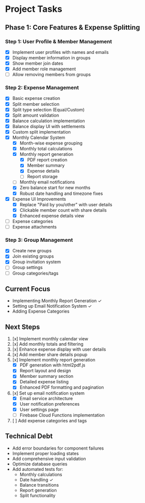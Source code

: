 # Project Tasks

## Phase 1: Core Features & Expense Splitting

### Step 1: User Profile & Member Management
- [x] Implement user profiles with names and emails
- [x] Display member information in groups
- [x] Show member join dates
- [x] Add member role management
- [ ] Allow removing members from groups

### Step 2: Expense Management
- [x] Basic expense creation
- [x] Split member selection
- [x] Split type selection (Equal/Custom)
- [x] Split amount validation
- [x] Balance calculation implementation
- [x] Balance display UI with settlements
- [x] Custom split implementation
- [x] Monthly Calendar System
  - [x] Month-wise expense grouping
  - [x] Monthly total calculations
  - [x] Monthly report generation
    - [x] PDF report creation
    - [x] Member summary
    - [x] Expense details
    - [ ] Report storage
  - [ ] Monthly email notifications
  - [x] Zero balance start for new months
  - [x] Robust date handling and timezone fixes
- [x] Expense UI Improvements
  - [x] Replace "Paid by you/other" with user details
  - [x] Clickable member count with share details
  - [x] Enhanced expense details view
- [ ] Expense categories
- [ ] Expense attachments

### Step 3: Group Management
- [x] Create new groups
- [x] Join existing groups
- [x] Group invitation system
- [ ] Group settings
- [ ] Group categories/tags

## Current Focus
- Implementing Monthly Report Generation ✓
- Setting up Email Notification System ✓
- Adding Expense Categories

## Next Steps
1. [x] Implement monthly calendar view
2. [x] Add monthly totals and filtering
3. [x] Enhance expense display with user details
4. [x] Add member share details popup
5. [x] Implement monthly report generation
   - [x] PDF generation with html2pdf.js
   - [x] Report layout and design
   - [x] Member summary section
   - [x] Detailed expense listing
   - [x] Enhanced PDF formatting and pagination
6. [x] Set up email notification system
   - [x] Email service architecture
   - [x] User notification preferences
   - [x] User settings page
   - [ ] Firebase Cloud Functions implementation
7. [ ] Add expense categories and tags

## Technical Debt
- Add error boundaries for component failures
- Implement proper loading states
- Add comprehensive input validation
- Optimize database queries
- Add automated tests for:
  - Monthly calculations
  - Date handling ✓
  - Balance transitions
  - Report generation
  - Split functionality 